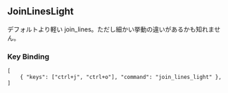 ## JoinLinesLight

デフォルトより軽い join_lines。ただし細かい挙動の違いがあるかも知れません。


### Key Binding

```
[
	{ "keys": ["ctrl+j", "ctrl+o"], "command": "join_lines_light" },
]
```
